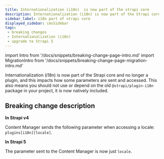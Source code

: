 ```yaml
---
title: Internationalization (i18n)  is now part of the strapi core
description: Internationalization (i18n) is now part of the Strapi core and no longer a plugin, and this impacts how the locale parameter is sent and accessed.
sidebar_label: i18n part of strapi core
displayed_sidebar: cmsSidebar
tags:
 - breaking changes
 - Internationalization (i18n)
 - upgrade to Strapi 5
---
```


import Intro from '/docs/snippets/breaking-change-page-intro.md'
import MigrationIntro from '/docs/snippets/breaking-change-page-migration-intro.md'

Internationalization (i18n) is now part of the Strapi core and no longer a plugin, and this impacts how some parameters are sent and accessed. This also means you should not use or depend on the old `@strapi/plugin-i18n` package in your project, it is now natively included.

 <Intro />

<BreakingChangeIdCard
  plugins
  codemodLink="https://github.com/strapi/strapi/blob/develop/packages/utils/upgrade/resources/codemods/5.0.0/dependency-remove-strapi-plugin-i18n.json.ts"
  codemodName="dependency-remove-strapi-plugin-i18n"
/>

## Breaking change description

<SideBySideContainer>

<SideBySideColumn>

**In Strapi v4**

Content Manager sends the following parameter when accessing a locale: `plugins[i18n][locale]`.

</SideBySideColumn>

<SideBySideColumn>

**In Strapi 5**

The parameter sent to the Content Manager is now just `locale`.

</SideBySideColumn>

</SideBySideContainer>
